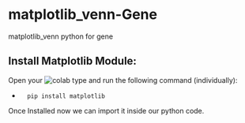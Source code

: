# matplotlib_venn-Gene
matplotlib_venn python for gene

## Install Matplotlib Module:

Open your  <a ><img src="https://colab.research.google.com/assets/colab-badge.svg" alt="colab"/></a>  type and run the following command (individually):

 -       pip install matplotlib  
 

Once Installed now we can import it inside our python code.


